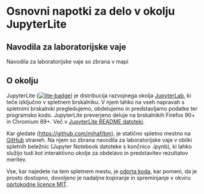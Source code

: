 # Osnovni napotki za delo v okolju JupyterLite

## Navodila za laboratorijske vaje

Navodila za laboratorijske vaje so zbrana v mapi 



## O okolju

JupyterLite ([![lite-badge](https://jupyterlite.rtfd.io/en/latest/_static/badge.svg)](https://jupyterlite.github.io/demo)) je distribucija razvojnega okolja [JupyterLab](https://jupyter.org/), ki teče izključno v spletnem brskalniku. V njem lahko na vseh napravah s spletnimi brskalniki pregledujemo, obdelujemo in predstavljamo podatke ter programsko kodo. JupyterLite preverjeno deluje na brskalnikih Firefox 90+ in Chromium 89+. Več v [JupyterLite README datoteki](JupyterLite_Demo_README.md).

Kar gledate (https://github.com/mihaf/bm), je statično spletno mestno na [GitHub](https://github.com/) straneh. Na njem so zbrana navodila za laboratorijske vaje v obliki spletnih beležnic (Jupyter Notebook datoteke s končnico .ipynb), ki lahko služijo tudi kot interaktivno okolje za obdelavo in predstavitev rezultatov meritev. 

Vse, kar najedete na tem spletnem mestu, je [odprta koda](https://en.wikipedia.org/wiki/Open_source), kar pomeni, da je prosto dostopno, dovoljeno je nadaljne kopiranje in spreminjanje v okviru [oprtokodne licence MIT](LICENSE.md).



